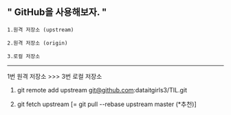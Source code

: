 ## " GitHub을 사용해보자. "

    1.원격 저장소 (upstream) 

    2.원격 저장소 (origin)     

    3.로컬 저장소           


---------------------
1번 원격 저장소 >>> 3번 로컬 저장소
1. git remote add upstream git@github.com:dataitgirls3/TIL.git

2. git fetch upstream [= git pull --rebase upstream master (*추천)]